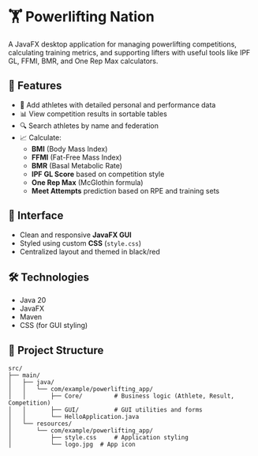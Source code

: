 # 🏋️ Powerlifting Nation

A JavaFX desktop application for managing powerlifting competitions, calculating training metrics, and supporting lifters with useful tools like IPF GL, FFMI, BMR, and One Rep Max calculators.

## 📌 Features

- 👤 Add athletes with detailed personal and performance data
- 📊 View competition results in sortable tables
- 🔍 Search athletes by name and federation
- 📈 Calculate:
  - **BMI** (Body Mass Index)
  - **FFMI** (Fat-Free Mass Index)
  - **BMR** (Basal Metabolic Rate)
  - **IPF GL Score** based on competition style
  - **One Rep Max** (McGlothin formula)
  - **Meet Attempts** prediction based on RPE and training sets

## 🎨 Interface

- Clean and responsive **JavaFX GUI**
- Styled using custom **CSS** (`style.css`)
- Centralized layout and themed in black/red

## 🛠️ Technologies

- Java 20
- JavaFX
- Maven
- CSS (for GUI styling)

## 📁 Project Structure

```plaintext
src/
├── main/
│   ├── java/
│   │   └── com/example/powerlifting_app/
│   │       ├── Core/         # Business logic (Athlete, Result, Competition)
│   │       ├── GUI/          # GUI utilities and forms
│   │       └── HelloApplication.java
│   └── resources/
│       └── com/example/powerlifting_app/
│           ├── style.css     # Application styling
│           └── logo.jpg  # App icon